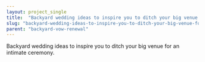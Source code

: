 ```yaml
---
layout: project_single
title:  "Backyard wedding ideas to inspire you to ditch your big venue for an intimate ceremony."
slug: "backyard-wedding-ideas-to-inspire-you-to-ditch-your-big-venue-for-an-intimate-ceremony"
parent: "backyard-vow-renewal"
---
```

Backyard wedding ideas to inspire you to ditch your big venue for an intimate ceremony.